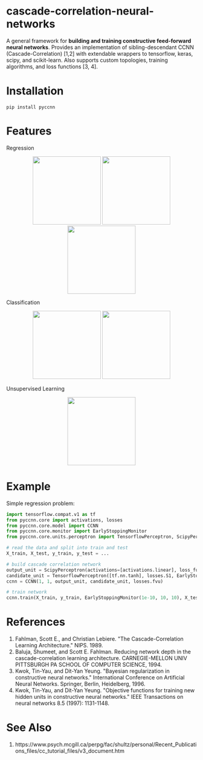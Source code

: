 # cascade-correlation-neural-networks
A general framework for **building and training constructive feed-forward neural networks**. Provides an implementation of sibling-descendant CCNN (Cascade-Correlation) [1,2] with extendable wrappers to tensorflow, keras, scipy, and scikit-learn. Also supports custom topologies, training algorithms, and loss functions [3, 4].

# Installation

```console
pip install pyccnn
```

# Features

Regression
<p align="center">
  <img src="https://github.com/mike-gimelfarb/cascade_correlation_neural_networks/blob/main/pyccnn/examples/images/regression.jpg?raw=true" width="180" height="180" margin=0/>
  <img src="https://github.com/mike-gimelfarb/cascade_correlation_neural_networks/blob/main/pyccnn/examples/images/quantile_regression.jpg?raw=true" width="180" height="180" margin=0/>
  <img src="https://github.com/mike-gimelfarb/cascade_correlation_neural_networks/blob/main/pyccnn/examples/images/bayesian_regression.jpg?raw=true" width="180" height="180" margin=0/>
</p>

Classification
<p align="center">
  <img src="https://github.com/mike-gimelfarb/cascade_correlation_neural_networks/blob/main/pyccnn/examples/images/spirals.jpg?raw=true" width="180" height="180" margin=0/>
  <img src="https://github.com/mike-gimelfarb/cascade_correlation_neural_networks/blob/main/pyccnn/examples/images/spirals_classification.jpg?raw=true" width="180" height="180" margin=0/>
</p>

Unsupervised Learning
<p align="center">
  <img src="https://github.com/mike-gimelfarb/cascade_correlation_neural_networks/blob/main/pyccnn/examples/images/reconstruction.jpg?raw=true" width="180" height="180" margin=0/>
</p>

# Example

Simple regression problem:

```python
import tensorflow.compat.v1 as tf 
from pyccnn.core import activations, losses
from pyccnn.core.model import CCNN
from pyccnn.core.monitor import EarlyStoppingMonitor
from pyccnn.core.units.perceptron import TensorflowPerceptron, ScipyPerceptron

# read the data and split into train and test
X_train, X_test, y_train, y_test = ...

# build cascade correlation network
output_unit = ScipyPerceptron(activations=[activations.linear], loss_function=losses.mse)
candidate_unit = TensorflowPerceptron([tf.nn.tanh], losses.S1, EarlyStoppingMonitor(1e-3, 500, 10000))
ccnn = CCNN(1, 1, output_unit, candidate_unit, losses.fvu)

# train network
ccnn.train(X_train, y_train, EarlyStoppingMonitor(1e-10, 10, 10), X_test, y_test)
```

# References
<ol>
  <li>Fahlman, Scott E., and Christian Lebiere. "The Cascade-Correlation Learning Architecture." NIPS. 1989.</li>
  <li>Baluja, Shumeet, and Scott E. Fahlman. Reducing network depth in the cascade-correlation learning architecture. CARNEGIE-MELLON UNIV PITTSBURGH PA SCHOOL OF COMPUTER SCIENCE, 1994.</li>
  <li>Kwok, Tin-Yau, and Dit-Yan Yeung. "Bayesian regularization in constructive neural networks." International Conference on Artificial Neural Networks. Springer, Berlin, Heidelberg, 1996.</li>
  <li>Kwok, Tin-Yau, and Dit-Yan Yeung. "Objective functions for training new hidden units in constructive neural networks." IEEE Transactions on neural networks 8.5 (1997): 1131-1148.</li>
</ol>

# See Also
<ol>
  <li>https://www.psych.mcgill.ca/perpg/fac/shultz/personal/Recent_Publications_files/cc_tutorial_files/v3_document.htm</li>
</ol>
